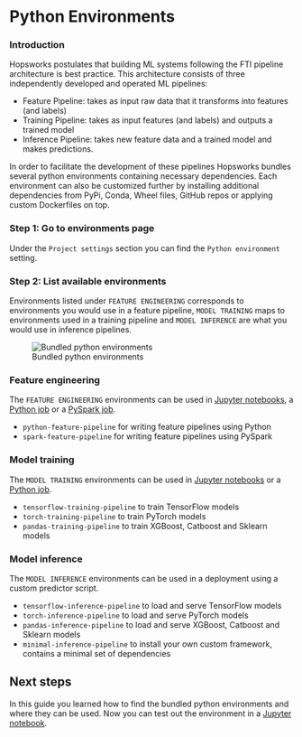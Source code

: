 # Python Environments

### Introduction

Hopsworks postulates that building ML systems following the FTI pipeline architecture is best practice. This architecture consists of three independently developed and operated ML pipelines:

- Feature Pipeline: takes as input raw data that it transforms into features (and labels)
- Training Pipeline: takes as input features (and labels) and outputs a trained model
- Inference Pipeline: takes new feature data and a trained model and makes predictions.

In order to facilitate the development of these pipelines Hopsworks bundles several python environments containing necessary dependencies. 
Each environment can also be customized further by installing additional dependencies from PyPi, Conda, Wheel files, GitHub repos or applying custom Dockerfiles on top.

### Step 1: Go to environments page

Under the `Project settings` section you can find the `Python environment` setting.

### Step 2: List available environments

Environments listed under `FEATURE ENGINEERING` corresponds to environments you would use in a feature pipeline, `MODEL TRAINING` maps to environments used in a training pipeline and `MODEL INFERENCE` are what you would use in inference pipelines. 

<p align="center">
  <figure>
    <img src="../../../../assets/images/guides/python/environment_overview.png" alt="Bundled python environments">
    <figcaption>Bundled python environments</figcaption>
  </figure>
</p>

### Feature engineering

The `FEATURE ENGINEERING` environments can be used in [Jupyter notebooks](../jupyter/python_notebook.md), a [Python job](../jobs/python_job.md) or a [PySpark job](../jobs/pyspark_job.md).

* `python-feature-pipeline` for writing feature pipelines using Python
* `spark-feature-pipeline` for writing feature pipelines using PySpark

### Model training

The `MODEL TRAINING` environments can be used in [Jupyter notebooks](../jupyter/python_notebook.md) or a [Python job](../jobs/python_job.md).

* `tensorflow-training-pipeline` to train TensorFlow models
* `torch-training-pipeline` to train PyTorch models
* `pandas-training-pipeline` to train XGBoost, Catboost and Sklearn models

### Model inference

The `MODEL INFERENCE` environments can be used in a deployment using a custom predictor script.

* `tensorflow-inference-pipeline` to load and serve TensorFlow models
* `torch-inference-pipeline` to load and serve PyTorch models
* `pandas-inference-pipeline` to load and serve XGBoost, Catboost and Sklearn models
* `minimal-inference-pipeline` to install your own custom framework, contains a minimal set of dependencies

## Next steps

In this guide you learned how to find the bundled python environments and where they can be used. Now you can test out the environment in a [Jupyter notebook](../jupyter/python_notebook.md).
